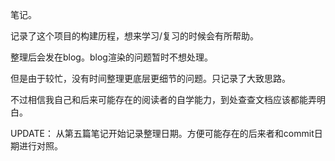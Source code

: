 笔记。

记录了这个项目的构建历程，想来学习/复习的时候会有所帮助。

整理后会发在blog。blog渲染的问题暂时不想处理。  

但是由于较忙，没有时间整理更底层更细节的问题。只记录了大致思路。  

不过相信我自己和后来可能存在的阅读者的自学能力，到处查查文档应该都能弄明白。  

UPDATE： 从第五篇笔记开始记录整理日期。方便可能存在的后来者和commit日期进行对照。
